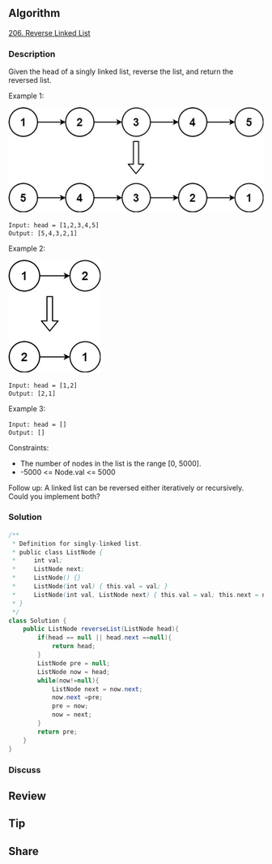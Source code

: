 ## Algorithm

[206. Reverse Linked List](https://leetcode.com/problems/reverse-linked-list/)

### Description

Given the head of a singly linked list, reverse the list, and return the reversed list.

Example 1:

![](assets/20220604-66760cf7.png)

```
Input: head = [1,2,3,4,5]
Output: [5,4,3,2,1]
```

Example 2:

![](assets/20220604-d96abdb6.png)

```
Input: head = [1,2]
Output: [2,1]
```

Example 3:

```
Input: head = []
Output: []
```

Constraints:

- The number of nodes in the list is the range [0, 5000].
- -5000 <= Node.val <= 5000


Follow up: A linked list can be reversed either iteratively or recursively. Could you implement both?

### Solution

```java
/**
 * Definition for singly-linked list.
 * public class ListNode {
 *     int val;
 *     ListNode next;
 *     ListNode() {}
 *     ListNode(int val) { this.val = val; }
 *     ListNode(int val, ListNode next) { this.val = val; this.next = next; }
 * }
 */
class Solution {
    public ListNode reverseList(ListNode head){
        if(head == null || head.next ==null){
            return head;
        }
        ListNode pre = null;
        ListNode now = head;
        while(now!=null){
            ListNode next = now.next;
            now.next =pre;
            pre = now;
            now = next;
        }
        return pre;
    }
}
```

### Discuss

## Review


## Tip


## Share
